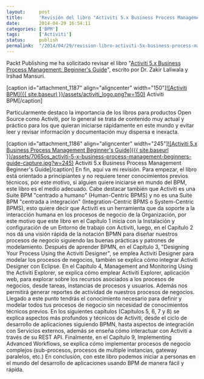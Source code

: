 ```yaml
---
layout:     post
title:      'Revisión del libro "Activiti 5.x Business Process Management"'
date:       2014-04-29 16:54:11
categories: ['BPM']
tags:       ['Activiti']
status:     publish 
permalink:  "/2014/04/29/revision-libro-activiti-5x-business-process-management/"
---
```

Packt Publishing me ha solicitado revisar el libro "[Activiti 5.x Business Process Management: Beginner's Guide](http://www.packtpub.com/activiti-bpm-beginners-guide/book "Activiti 5.x Business Process Management - Beginner's Guide")", escrito por Dr. Zakir Laliwala y Irshad Mansuri.

[caption id="attachment_1187" align="aligncenter" width="150"][![Activiti BPM]({{ site.baseurl }}/assets/activiti_logo.png?w=150)](http://activiti.org) Activiti BPM[/caption]

<!-- more -->

Particularmente destaco la importancia de los libros para productos Open Source como Activiti, por lo general se trata de contenido muy actual y práctico para los que quieran iniciarse rápidamente en este mundo y evitar leer y revisar información y documentación muy dispersa e inexacta.

[caption id="attachment_1186" align="aligncenter" width="245"][![Activiti 5.x Business Process Management Beginner's Guide]({{ site.baseurl }}/assets/7065os_activiti-5-x-business-process-management-beginners-guide-capture.jpg?w=245)](http://www.packtpub.com/activiti-bpm-beginners-guide/book) Activiti 5.x Business Process Management Beginner's Guide[/caption]
En fin, aquí va mi revisión.
Para empezar, el libro está orientado a principiantes y no requiere tener conocimientos previos técnicos, por este motivo, si alguien quiere iniciarse en mundo del BPM, este libro es el medio adecuado.
Cabe destacar también que Activiti es una Suite BPM "centrado a humano" (Human-Centric BPMS) y no es una Suite BPM "centrada a integración" (Integration-Centric BPMS o System-Centric BPMS), esto quiere decir que Activiti es un herramienta que da soporte a la interacción humana en los procesos de negocio de la Organización, por este motivo que este libro en el Capítulo 1 inicia con la Instalación y configuración de un Entorno de trabajo con Activiti, luego, en el Capítulo 2 nos dá una visión rápida de la notación BPMN para diseñar nuestros procesos de negocio siguiendo las buenas prácticas y patrones de modelamiento.
Después de aprender BPMN, en el Capítulo 3, "Designing Your Process Using the Activiti Designer", se emplea Activiti Designer para modelar los procesos de negocios, también se explica cómo integrar Activiti Designer con Eclipse.
En el Capítulo 4, Management and Monitoring Using the Activiti Explorer, se explica cómo emplear Activiti Explorer, aplicación web, para explorar sobre los recursos asociados a los procesos de negocios, desde tareas, instancias de procesos y usuarios. Además nos permitirá generar reportes de actividad de nuestros procesos de negocios.
Llegado a este punto tendrás el conocimiento necesario para definir y modelar todos tus procesos de negocio sin necesidad de conocimientos técnicos previos.
En los siguientes capítulos (Capítulos 5, 6, 7 y 8) se explica aspectos más profundos y técnicos de Activiti, desde el ciclo de desarrollo de aplicaciones siguiendo BPMN, hasta aspectos de integración con Servicios externos, además se enseña cómo interactuar con Activiti a través de su REST API.
Finalmente, en el Capítulo 9, Implementing Advanced Workflows, se explica cómo implementar procesos de negocio complejos (sub-procesos, procesos de multiple instancias, gateway paralelos, etc.)
En conclusión, con este libro podemos iniciar a personas en el mundo del desarrollo de aplicaciones usando BPM de manera fácil y rápida.
